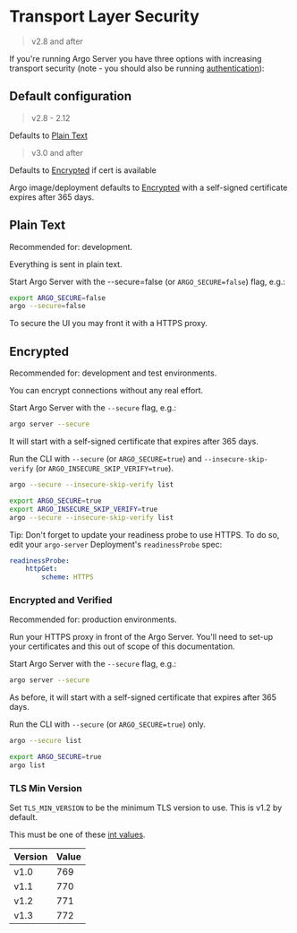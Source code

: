 # Transport Layer Security

> v2.8 and after

If you're running Argo Server you have three options with increasing transport security (note - you should also be
running [authentication](argo-server.md#auth-mode)):

## Default configuration

> v2.8 - 2.12

Defaults to [Plain Text](#plain-text)

> v3.0 and after

Defaults to [Encrypted](#encrypted) if cert is available

Argo image/deployment defaults to [Encrypted](#encrypted) with a self-signed certificate expires after 365 days.

## Plain Text

Recommended for: development.

Everything is sent in plain text.

Start Argo Server with the --secure=false (or `ARGO_SECURE=false`) flag, e.g.:

```bash
export ARGO_SECURE=false
argo --secure=false
```

To secure the UI you may front it with a HTTPS proxy.

## Encrypted

Recommended for: development and test environments.

You can encrypt connections without any real effort.

Start Argo Server with the `--secure` flag, e.g.:

```bash
argo server --secure
```

It will start with a self-signed certificate that expires after 365 days.

Run the CLI with `--secure` (or `ARGO_SECURE=true`) and `--insecure-skip-verify` (or `ARGO_INSECURE_SKIP_VERIFY=true`).

```bash
argo --secure --insecure-skip-verify list
```

```bash
export ARGO_SECURE=true
export ARGO_INSECURE_SKIP_VERIFY=true
argo --secure --insecure-skip-verify list
```

Tip: Don't forget to update your readiness probe to use HTTPS. To do so, edit your `argo-server`
Deployment's `readinessProbe` spec:

```yaml
readinessProbe:
    httpGet: 
        scheme: HTTPS
```

### Encrypted and Verified

Recommended for: production environments.

Run your HTTPS proxy in front of the Argo Server. You'll need to set-up your certificates and this out of scope of this
documentation.

Start Argo Server with the `--secure` flag, e.g.:

```bash
argo server --secure
```

As before, it will start with a self-signed certificate that expires after 365 days.

Run the CLI with `--secure` (or `ARGO_SECURE=true`) only.

```bash
argo --secure list
```

```bash
export ARGO_SECURE=true
argo list
```

### TLS Min Version

Set `TLS_MIN_VERSION` to be the minimum TLS version to use. This is v1.2 by default.

This must be one of these [int values](https://golang.org/pkg/crypto/tls/).

| Version | Value |
|---|---|
| v1.0 | 769 |
| v1.1 | 770 |
| v1.2 | 771 |
| v1.3 | 772 |
